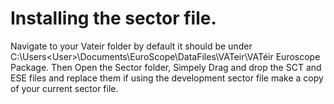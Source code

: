 # Installing the sector file.
Navigate to your Vateir folder by default it should be under C:\Users\<User>\Documents\EuroScope\DataFiles\VATeir\VATéir Euroscope Package.
Then Open the Sector folder, Simpely Drag and drop the SCT and ESE files and replace them if using the development sector file make a copy of your current sector file.
